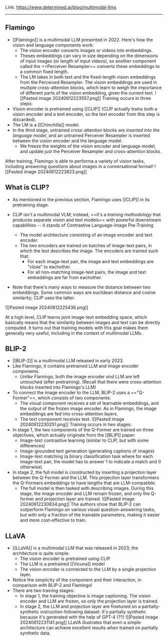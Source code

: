 Link: https://www.determined.ai/blog/multimodal-llms

----

## Flamingo
- [[Flamingo]] is a multimodal LLM presented in 2022. Here's how the vision and language components work:
	- The vision encoder converts images or videos into embeddings. 
	- Theses embeddings can vary in size depending on the dimensions of input images (or length of input videos), so another component called the ==Perceiver Resampler== converts these embeddings to a common fixed length.
	- The LM takes in both text and the fixed-length vision embeddings from the Perceived Resampler. The vision embeddings are used in multiple cross-attention blocks, which learn to weigh the importance of different parts of the vision embedding, given the current text.
![[Pasted image 20240612223557.png]]
Training occurs in three steps:
- Vision encoder is pretrained using [[CLIP]] (CLIP actually trains both a vision encoder and a text encoder, so the text encoder from this step is discarded).
- The LM is a [[Chinchilla]] model.
- In the third stage, untrained cross-attention blocks are *inserted into the language model*, and an untrained Perceiver Resampler is inserted between the vision encoder and the language model.
	- We freeze the weights of the vision encoder and language model, and update just the Perceiver Resampler and cross-attention blocks.

After training, Flamingo is able to performa a variety of vision tasks, including answering questions about images in a conversational format!
![[Pasted image 20240612223823.png]]


## What is CLIP?
- As mentioned in the previous section, Flamingo uses [[CLIP]] in its pretraining stage.
- CLIP isn't a multimodal VLM; instead, ==it's a *training methodology* that produces separate vision and text models== with powerful downstream capabilities -- it stands of Contrastive Language-Image Pre-Training
	- The model architecture consisting of an image encoder and text encoder. 
	- The two encoders are trained on batches of image-text pairs, in which the text describes the image. The encoders are trained such that:
		- For each image-text pair, the image and text embeddings are "close" to eachother.
		- For all non-matching image-text pairs, the image and text embeddings are far from eachother.

- Note that there's many ways to measure the distance between two embeddings. Some common ways are euclidean distance and cosine similarity; CLIP uses the latter.

![[Pasted image 20240612225438.png]]

At a high level, CLIP learns joint image-text embedding space, which basically means that the similarity between images and text can be directly computed. It turns out that training models with this goal makes them generally very useful, including in the context of multimodal LLMs.


## BLIP-2
- [[BLIP-2]] is a multimodal LLM released in early 2023.
- Like Flamingo, it contains pretrained LLM and image encoder components.
	- *Unlike* Flamingo, both the image encoder *and* LLM are left untouched (after pretraining). (Recall that there were cross-attention blocks inserted into Flamingo's LLM)
- To connect the image encoder to the LLM, BLIP-2 uses a =="Q-Former"==, which consists of two components:
	- The visual component receives a set of learnable embeddings, and the output of the frozen image encoder. As in Flamingo, the image embeddings are fed into cross-attention layers.
	- The text component receives text.
![[Pasted image 20240612230251.png]]
Training occurs in two stages:
- In stage 1, the two components of the Q-Former are trained on three objectives, which actually originate from the [[BLIP]] paper:
	- Image-text contrastive learning (similar to CLIP, but with some differences)
	- Image-grounded text generation (generating captions of images)
	- Image-text matching (a binary classification task where for each image-text pair, the model has to answer 1 to indicate a match and 0 otherwise)
- In stage 2, the full model is constructed by inserting a projection layer between the Q-Former and the LLM. This projection layer transformers the Q-Formers embeddings to have lengths that are LLM-compatible.
	- The full model is then tasked with describing images. During this stage, the image encoder and LLM remain frozen, and only the Q-former and projection layer are trained.
![[Pasted image 20240612230834.png]]
The authors show that BLIP-2 can outperform Flamingo on various visual question-answering tasks, but with only a fraction of the trainable parameters, making it easier and more cost-effective to train.


## LLaVA
- [[LLaVA]] is a multimodal LLM that was released in 2023; the architecture is quite simple:
	- The vision encoder is pretrained using CLIP
	- The LLM is a pretrained [[Vicuna]] model
	- The vision encoder is connected to the LLM by a single projection layer.
- Notice the simplicity of the component and their interaction, in comparison with BLIP-2 and Flamingo!
- There are two training stages:
	- In stage 1, the training objective is image captioning. The vision encoder and LLM are frozen, so only the projection layer is trained.
	- In stage 2, the LLM and projection layer are finetuned on a partially-synthetic instruction-following dataset. It's partially synthetic because  it's generated with the help of GPT-4 (??)
![[Pasted image 20240612231141.png]]
LLaVA illustrates that even a simple architecture can achieve excellent results when trained on partially synthetic data.















